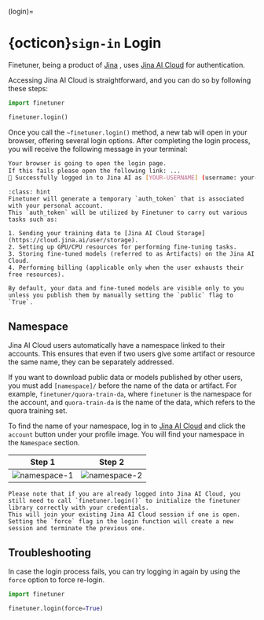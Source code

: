 (login)=
# {octicon}`sign-in` Login

Finetuner, being a product of [Jina](https://jina.ai/) ,
uses [Jina AI Cloud](https://cloud.jina.ai/) for authentication.

Accessing Jina AI Cloud is straightforward, and you can do so by following these steps:

```python
import finetuner

finetuner.login()
```

Once you call the `~finetuner.login()` method,
a new tab will open in your browser, offering several login options.
After completing the login process, you will receive the following message in your terminal:

```bash
Your browser is going to open the login page.
If this fails please open the following link: ...
🔐 Successfully logged in to Jina AI as [YOUR-USERNAME] (username: your-username)!
```

```{admonition} What happens when I login?
:class: hint
Finetuner will generate a temporary `auth_token` that is associated with your personal account.
This `auth_token` will be utilized by Finetuner to carry out various tasks such as:

1. Sending your training data to [Jina AI Cloud Storage](https://cloud.jina.ai/user/storage).
2. Setting up GPU/CPU resources for performing fine-tuning tasks.
3. Storing fine-tuned models (referred to as Artifacts) on the Jina AI Cloud.
4. Performing billing (applicable only when the user exhausts their free resources).

By default, your data and fine-tuned models are visible only to you unless you publish them by manually setting the `public` flag to `True`.
```

## Namespace

Jina AI Cloud users automatically have a namespace linked to their accounts.
This ensures that even if two users give some artifact or resource the same name,
they can be separately addressed.

If you want to download public data or models published by other users,
you must add `[namespace]/` before the name of the data or artifact.
For example, `finetuner/quora-train-da`,
where `finetuner` is the namespace for the account, and `quora-train-da` is the name of the data,
which refers to the quora training set.

To find the name of your namespace,
log in to [Jina AI Cloud](https://cloud.jina.ai/) and click the `account` button under your profile image.
You will find your namespace in the `Namespace` section.


Step 1             |  Step 2
:-------------------------:|:-------------------------:
![namespace-1](https://user-images.githubusercontent.com/9794489/233982646-9476b885-89a9-45e4-9dd7-eea9127afb4c.jpeg)  |  ![namespace-2](https://user-images.githubusercontent.com/9794489/233982661-25a840a0-6812-4752-96b2-6c692dbf0ead.jpeg)

```{admonition}
Please note that if you are already logged into Jina AI Cloud, you still need to call `finetuner.login()` to initialize the finetuner library correctly with your credentials.
This will join your existing Jina AI Cloud session if one is open. Setting the `force` flag in the login function will create a new session and terminate the previous one.
```

## Troubleshooting

In case the login process fails,
you can try logging in again by using the `force` option to force re-login.

```python
import finetuner

finetuner.login(force=True)
```
